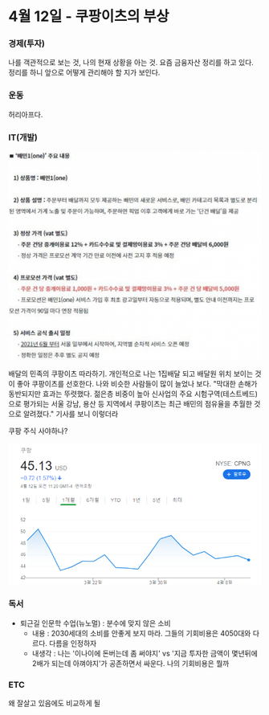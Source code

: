 # 4월 12일 - 쿠팡이츠의 부상

### 경제\(투자\)

나를 객관적으로 보는 것, 나의 현재 상황을 아는 것. 요즘 금융자산 정리를 하고 있다. 정리를 하니 앞으로 어떻게 관리해야 할 지가 보인다.

### 운동

허리아프다.  

### IT\(개발\)

![](../.gitbook/assets/image%20%2816%29.png)

배달의 민족의 쿠팡이츠 따라하기. 개인적으로 나는 1집배달 되고 배달원 위치 보이는 것이 좋아 쿠팡이츠를 선호한다. 나와 비슷한 사람들이 많이 늘었나 보다. "막대한 손해가 동반되지만 효과는 뚜렷했다. 젊은층 비중이 높아 신사업의 주요 시험구역\(테스트베드\)으로 평가되는 서울 강남, 용산 등 지역에서 쿠팡이츠는 최근 배민의 점유율을 추월한 것으로 알려졌다." 기사를 보니 이렇더라  

쿠팡 주식 사야하나?

![](../.gitbook/assets/image%20%2815%29.png)

### 독서

* 퇴근길 인문학 수업\(뉴노멀\) : 분수에 맞지 않은 소비
  * 내용 : 2030세대의 소비를 안좋게 보지 마라. 그들의 기회비용은 4050대와 다르다. 다름을 인정하자
  * 내생각 : 나는 '이나이에 돈버는데 좀 써야지' vs '지금 투자한 금액이 몇년뒤에 2배가 되는데 아껴야지'가 공존하면서 싸운다. 나의 기회비용은 뭘까

### ETC

왜 잘살고 있음에도 비교하게 될

